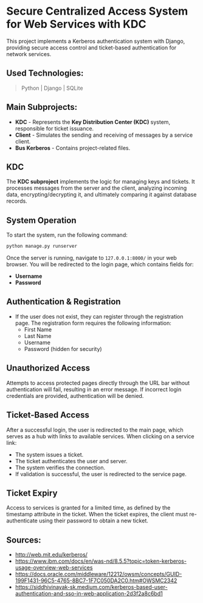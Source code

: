 # Secure Centralized Access System for Web Services with KDC
This project implements a Kerberos authentication system with Django, providing secure access control and ticket-based authentication for network services.

## Used Technologies:
> Python | Django | SQLite
## Main Subprojects:

- **KDC** - Represents the **Key Distribution Center (KDC)** system, responsible for ticket issuance.
- **Client** - Simulates the sending and receiving of messages by a service client.
- **Bus Kerberos** - Contains project-related files.

## KDC
The **KDC subproject** implements the logic for managing keys and tickets. It processes messages from the server and the client, analyzing incoming data, encrypting/decrypting it, and ultimately comparing it against database records.
## System Operation
To start the system, run the following command:

```bash
python manage.py runserver
```

Once the server is running, navigate to `127.0.0.1:8000/` in your web browser. You will be redirected to the login page, which contains fields for:

- **Username**
- **Password** 

## Authentication & Registration

- If the user does not exist, they can register through the registration page. The registration form requires the following information:
  - First Name
  - Last Name
  - Username
  - Password (hidden for security)

## Unauthorized Access

Attempts to access protected pages directly through the URL bar without authentication will fail, resulting in an error message.
If incorrect login credentials are provided, authentication will be denied.

## Ticket-Based Access
After a successful login, the user is redirected to the main page, which serves as a hub with links to available services. When clicking on a service link:

- The system issues a ticket.
- The ticket authenticates the user and server.
- The system verifies the connection.
- If validation is successful, the user is redirected to the service page.

## Ticket Expiry
Access to services is granted for a limited time, as defined by the timestamp attribute in the ticket. When the ticket expires, the client must re-authenticate using their password to obtain a new ticket.

## Sources:
 * http://web.mit.edu/kerberos/
 * https://www.ibm.com/docs/en/was-nd/8.5.5?topic=token-kerberos-usage-overview-web-services
 * https://docs.oracle.com/middleware/12212/owsm/concepts/GUID-199F1431-96C5-4765-8BC7-1F7C050DA2C0.htm#OWSMC2342
 * https://siddhivinayak-sk.medium.com/kerberos-based-user-authentication-and-sso-in-web-application-2d3f2a8c6bd1
